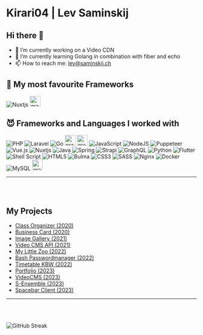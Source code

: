 # Kirari04 | Lev Saminskij
## Hi there 👋

- 🔭 I’m currently working on a Video CDN
- 🌱 I’m currently learning Golang in combination with fiber and echo
- 📫 How to reach me: lev@saminskij.ch


## 👻 My most favourite Frameworks

![Nuxtjs](https://img.shields.io/badge/Nuxt-002E3B?style=for-the-badge&logo=nuxtdotjs&logoColor=#00DC82)
<img alt="grafik" height="28" src="https://github.com/Kirari04/Kirari04/assets/103888491/4a2b68d7-5630-4541-a7e8-ae88e1fc137d" />

## 😈 Frameworks and Languages I worked with

![PHP](https://img.shields.io/badge/php-%23777BB4.svg?style=for-the-badge&logo=php&logoColor=white)
![Laravel](https://img.shields.io/badge/laravel-%23FF2D20.svg?style=for-the-badge&logo=laravel&logoColor=white)
![Go](https://img.shields.io/badge/go-%2300ADD8.svg?style=for-the-badge&logo=go&logoColor=white)
<img alt="grafik" height="28" src="https://user-images.githubusercontent.com/103888491/223108157-ab1f8ba4-6a1c-4384-85ac-03879eeda834.png" />
<img alt="grafik" height="28" src="https://github.com/Kirari04/Kirari04/assets/103888491/4a2b68d7-5630-4541-a7e8-ae88e1fc137d" />
![JavaScript](https://img.shields.io/badge/javascript-%23323330.svg?style=for-the-badge&logo=javascript&logoColor=%23F7DF1E)
![NodeJS](https://img.shields.io/badge/node.js-6DA55F?style=for-the-badge&logo=node.js&logoColor=white)
![Puppeteer](https://img.shields.io/badge/Puppeteer-4fcca6?style=for-the-badge&logo=puppeteer&logoColor=white)
![Vue.js](https://img.shields.io/badge/vuejs-%2335495e.svg?style=for-the-badge&logo=vuedotjs&logoColor=%234FC08D)
![Nuxtjs](https://img.shields.io/badge/Nuxt-002E3B?style=for-the-badge&logo=nuxtdotjs&logoColor=#00DC82)
![Java](https://img.shields.io/badge/java-%23ED8B00.svg?style=for-the-badge&logo=java&logoColor=white)
![Spring](https://img.shields.io/badge/spring-%236DB33F.svg?style=for-the-badge&logo=spring&logoColor=white)
![Strapi](https://img.shields.io/badge/strapi-%232E7EEA.svg?style=for-the-badge&logo=strapi&logoColor=white)
![GraphQL](https://img.shields.io/badge/-GraphQL-E10098?style=for-the-badge&logo=graphql&logoColor=white)
![Python](https://img.shields.io/badge/python-3670A0?style=for-the-badge&logo=python&logoColor=ffdd54)
![Flutter](https://img.shields.io/badge/Flutter-%2302569B.svg?style=for-the-badge&logo=Flutter&logoColor=white)
![Shell Script](https://img.shields.io/badge/shell_script-%23121011.svg?style=for-the-badge&logo=gnu-bash&logoColor=white)
![HTML5](https://img.shields.io/badge/html5-%23E34F26.svg?style=for-the-badge&logo=html5&logoColor=white)
![Bulma](https://img.shields.io/badge/bulma-00D0B1?style=for-the-badge&logo=bulma&logoColor=white)
![CSS3](https://img.shields.io/badge/css3-%231572B6.svg?style=for-the-badge&logo=css3&logoColor=white)
![SASS](https://img.shields.io/badge/SASS-hotpink.svg?style=for-the-badge&logo=SASS&logoColor=white)
![Nginx](https://img.shields.io/badge/nginx-%23009639.svg?style=for-the-badge&logo=nginx&logoColor=white)
![Docker](https://img.shields.io/badge/docker-%230db7ed.svg?style=for-the-badge&logo=docker&logoColor=white)
![MySQL](https://img.shields.io/badge/mysql-%2300f.svg?style=for-the-badge&logo=mysql&logoColor=white)
<img alt="grafik" height="28" src="https://user-images.githubusercontent.com/103888491/206697162-9d178ff2-0996-446d-a715-4d93c92b5786.png" />
<hr><br><br>

## My Projects

-   [Class Organizer (2020)](PROJECTS.md#class-organizer-2020)
-   [Business Card (2020)](PROJECTS.md#business-card-2020)
-   [Image Gallery (2021)](PROJECTS.md#image-gallery-2021)
-   [Video CMS API (2021)](PROJECTS.md#video-cms-api-2021)
-   [My Little Zoo (2022)](PROJECTS.md#my-little-zoo-2022)
-   [Bash Passwordmanager (2022)](PROJECTS.md#bash-passwordmanager-2022)
-   [Timetable KBW (2022)](PROJECTS.md#timetable-kbw-2022)
-   [Portfolio (2023)](PROJECTS.md#portfolio-2023-)
-   [VideoCMS (2023)](PROJECTS.md#videocms-2023-)
-   [S-Ensemble (2023)](PROJECTS.md#s-ensemble-2023)
-   [Spacebar Client (2023)](PROJECTS.md#spacebar-client-2023)
<hr><br><br>

![GitHub Streak](https://streak-stats.demolab.com/?user=Kirari04&theme=radical)
